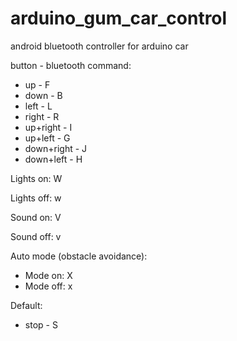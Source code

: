 # arduino_gum_car_control
android bluetooth controller for arduino car

button - bluetooth command:
- up - F
- down - B
- left - L
- right - R
- up+right - I
- up+left - G
- down+right - J
- down+left - H

Lights on: W

Lights off: w

Sound on: V

Sound off: v

Auto mode (obstacle avoidance):
- Mode on: X
- Mode off: x

Default:
- stop - S
